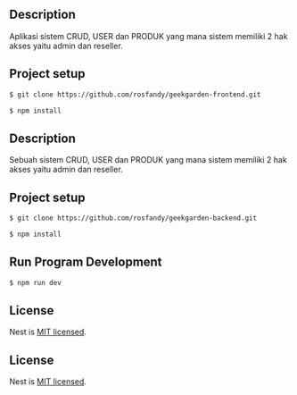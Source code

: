 ## Description
Aplikasi sistem CRUD, USER dan PRODUK yang mana sistem memiliki 2 hak akses yaitu admin dan reseller. 

## Project setup
```bash
$ git clone https://github.com/rosfandy/geekgarden-frontend.git
```
```bash
$ npm install
```

## Description
Sebuah sistem CRUD, USER dan PRODUK yang mana sistem memiliki 2 hak akses yaitu admin dan reseller. 

## Project setup
```bash
$ git clone https://github.com/rosfandy/geekgarden-backend.git
```
```bash
$ npm install
```

## Run Program Development
```bash
$ npm run dev
```


## License

Nest is [MIT licensed](https://github.com/nestjs/nest/blob/master/LICENSE).

## License

Nest is [MIT licensed](https://github.com/nestjs/nest/blob/master/LICENSE).

